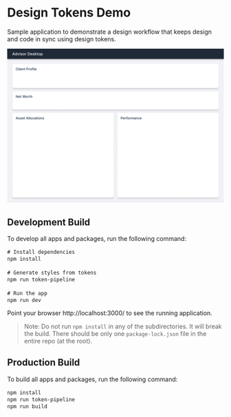 # Design Tokens Demo

Sample application to demonstrate a design workflow that keeps design and code
in sync using design tokens.

![Screenshot](assets/screenshot.png)

## Development Build

To develop all apps and packages, run the following command:

```
# Install dependencies
npm install

# Generate styles from tokens
npm run token-pipeline

# Run the app
npm run dev
```

Point your browser http://localhost:3000/ to see the running application.

> Note: Do not run `npm install` in any of the subdirectories. It will break the
> build. There should be only one `package-lock.json` file in the entire repo
> (at the root).

## Production Build

To build all apps and packages, run the following command:

```
npm install
npm run token-pipeline
npm run build
```
